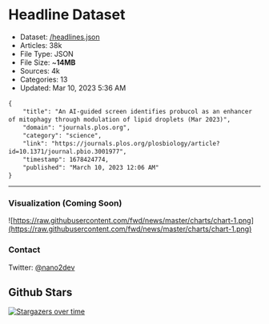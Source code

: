 # Headline Dataset

- Dataset: [/headlines.json](https://raw.githubusercontent.com/fwd/news/master/headlines.json) 
- Articles: 38k
- File Type: JSON
- File Size: ~**14MB**
- Sources: 4k
- Categories: 13
- Updated: Mar 10, 2023 5:36 AM

```
{
    "title": "An AI-guided screen identifies probucol as an enhancer of mitophagy through modulation of lipid droplets (Mar 2023)",
    "domain": "journals.plos.org",
    "category": "science",
    "link": "https://journals.plos.org/plosbiology/article?id=10.1371/journal.pbio.3001977",
    "timestamp": 1678424774,
    "published": "March 10, 2023 12:06 AM"
}
```

---

### Visualization (Coming Soon)

![https://raw.githubusercontent.com/fwd/news/master/charts/chart-1.png](https://raw.githubusercontent.com/fwd/news/master/charts/chart-1.png)

### Contact 

Twitter: [@nano2dev](https://twitter.com/nano2dev)

## Github Stars

[![Stargazers over time](https://starchart.cc/fwd/news.svg)](https://starchart.cc/fwd/news)
